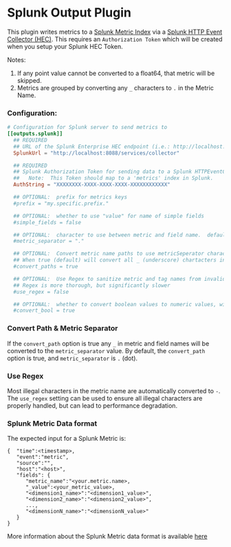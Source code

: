 # Splunk Output Plugin

This plugin writes metrics to a [Splunk Metric Index](https://docs.splunk.com/Documentation/Splunk/latest/Indexer/Setupmultipleindexes#Create_metrics_indexes) via a [Splunk HTTP Event Collector (HEC)](http://docs.splunk.com/Documentation/Splunk/latest/Data/UsetheHTTPEventCollector).  This requires an `Authorization Token` which will be created when you setup your Splunk HEC Token.

Notes:
1. If any point value cannot be converted to a float64, that metric will be skipped.
2. Metrics are grouped by converting any `_` characters to `.` in the Metric Name.



### Configuration:

```toml
# Configuration for Splunk server to send metrics to
[[outputs.splunk]]
  ## REQUIRED
  ## URL of the Splunk Enterprise HEC endpoint (i.e.: http://localhost:8088/services/collector)
  SplunkUrl = "http://localhost:8088/services/collector"

  ## REQUIRED
  ## Splunk Authorization Token for sending data to a Splunk HTTPEventCollector (HEC).
  ##   Note:  This Token should map to a 'metrics' index in Splunk.  
  AuthString = "XXXXXXXX-XXXX-XXXX-XXXX-XXXXXXXXXXXX"

  ## OPTIONAL:  prefix for metrics keys
  #prefix = "my.specific.prefix."

  ## OPTIONAL:  whether to use "value" for name of simple fields
  #simple_fields = false

  ## OPTIONAL:  character to use between metric and field name.  defaults to . (dot)
  #metric_separator = "."

  ## OPTIONAL:  Convert metric name paths to use metricSeperator character
  ## When true (default) will convert all _ (underscore) chartacters in final metric name
  #convert_paths = true

  ## OPTIONAL:  Use Regex to sanitize metric and tag names from invalid characters
  ## Regex is more thorough, but significantly slower
  #use_regex = false

  ## OPTIONAL:  whether to convert boolean values to numeric values, with false -> 0.0 and true -> 1.0.  default true
  #convert_bool = true
```


### Convert Path & Metric Separator
If the `convert_path` option is true any `_` in metric and field names will be converted to the `metric_separator` value. 
By default, the `convert_path` option is true, and `metric_separator` is `.` (dot). 


### Use Regex
Most illegal characters in the metric name are automatically converted to `-`.  
The `use_regex` setting can be used to ensure all illegal characters are properly handled, but can lead to performance degradation.



### Splunk Metric Data format
The expected input for a Splunk Metric is:
```
{  "time":<timestamp>,
   "event":"metric",
   "source":"",
   "host":"<host>",
   "fields": {
      "metric_name":"<your.metric.name>,
      "_value":<your_metric_value>,
      "<dimension1_name>":"<dimension1_value>",
      "<dimension2_name>":"<dimension2_value>",
      ...,
      "<dimensionN_name>":"<dimensionN_value>"
   }
}
```
More information about the Splunk Metric data format is available [here](https://docs.splunk.com/Documentation/Splunk/latest/Metrics/Overview)

